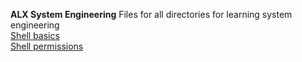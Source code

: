 **ALX System Engineering**
Files for all directories for learning system engineering<br/>
[Shell basics](https://github.com/brianblue05/alx-system_engineering-devops/tree/master/0x00-shell_basics)<br/>
[Shell permissions](https://github.com/brianblue05/alx-system_engineering-devops/tree/master/0x01-shell_permissions)<br/>
